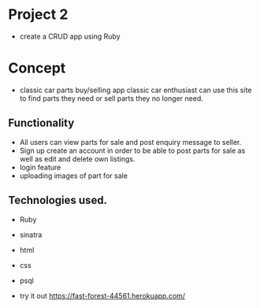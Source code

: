 # Project 2 
- create a CRUD app using Ruby

# Concept 
- classic car parts buy/selling app
classic car enthusiast can use this site to find parts they need or sell parts they no longer need.
## Functionality
- All users can view parts for sale and post enquiry message to seller.
- Sign up create an account in order to be able to post parts for sale as well as edit and delete own listings.
- login feature
- uploading images of part for sale

## Technologies used.
- Ruby
- sinatra
- html
- css
- psql

- try it out https://fast-forest-44561.herokuapp.com/